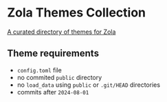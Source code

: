 # Zola Themes Collection

[A curated directory of themes for Zola](https://salif.github.io/zola-themes-collection/)

## Theme requirements

- `config.toml` file
- no commited `public` directory
- no `load_data` using `public` or `.git/HEAD` directories
- commits after `2024-08-01`
